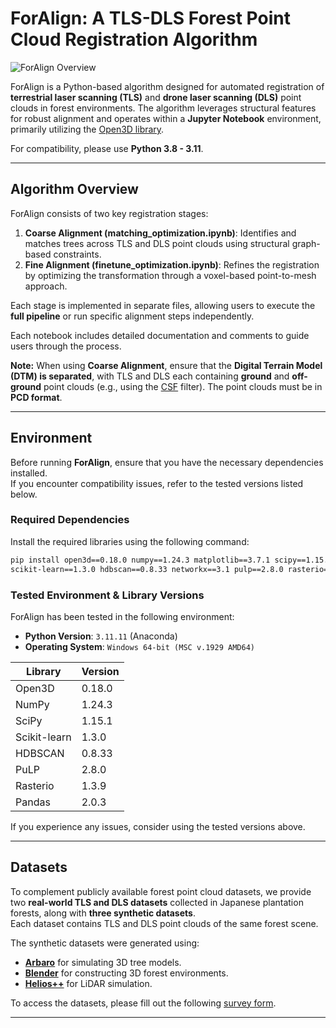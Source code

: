 # **ForAlign: A TLS-DLS Forest Point Cloud Registration Algorithm**
![ForAlign Overview](image/foralign.png)

ForAlign is a Python-based algorithm designed for automated registration of **terrestrial laser scanning (TLS)** and **drone laser scanning (DLS)** point clouds in forest environments. The algorithm leverages structural features for robust alignment and operates within a **Jupyter Notebook** environment, primarily utilizing the [Open3D library](https://github.com/isl-org/Open3D).  

For compatibility, please use **Python 3.8 - 3.11**.

---

## **Algorithm Overview**
ForAlign consists of two key registration stages:  

1. **Coarse Alignment (matching_optimization.ipynb)**: Identifies and matches trees across TLS and DLS point clouds using structural graph-based constraints.  
2. **Fine Alignment (finetune_optimization.ipynb)**: Refines the registration by optimizing the transformation through a voxel-based point-to-mesh approach.  

Each stage is implemented in separate files, allowing users to execute the **full pipeline** or run specific alignment steps independently.

Each notebook includes detailed documentation and comments to guide users through the process.

**Note:** When using **Coarse Alignment**, ensure that the **Digital Terrain Model (DTM) is separated**, with TLS and DLS each containing **ground** and **off-ground** point clouds (e.g., using the [CSF](https://github.com/jianboqi/CSF) filter). The point clouds must be in **PCD format**.

---

## **Environment**
Before running **ForAlign**, ensure that you have the necessary dependencies installed.  
If you encounter compatibility issues, refer to the tested versions listed below.

### **Required Dependencies**  
Install the required libraries using the following command:
```bash
pip install open3d==0.18.0 numpy==1.24.3 matplotlib==3.7.1 scipy==1.15.1 \
scikit-learn==1.3.0 hdbscan==0.8.33 networkx==3.1 pulp==2.8.0 rasterio==1.3.9 pandas==2.0.3
```

### **Tested Environment & Library Versions**  
ForAlign has been tested in the following environment:

- **Python Version**: `3.11.11` (Anaconda)
- **Operating System**: `Windows 64-bit (MSC v.1929 AMD64)`

| Library        | Version |
|---------------|---------|
| Open3D       | 0.18.0  |
| NumPy        | 1.24.3  |
| SciPy        | 1.15.1  |
| Scikit-learn | 1.3.0   |
| HDBSCAN      | 0.8.33  |
| PuLP         | 2.8.0   |
| Rasterio     | 1.3.9   |
| Pandas       | 2.0.3   |

If you experience any issues, consider using the tested versions above.

---

## **Datasets**
To complement publicly available forest point cloud datasets, we provide two **real-world TLS and DLS datasets** collected in Japanese plantation forests, along with **three synthetic datasets**.  
Each dataset contains TLS and DLS point clouds of the same forest scene.  

The synthetic datasets were generated using:
- **[Arbaro](https://github.com/wdiestel/arbaro)** for simulating 3D tree models.
- **[Blender](https://www.blender.org/)** for constructing 3D forest environments.
- **[Helios++](https://github.com/3dgeo-heidelberg/helios)** for LiDAR simulation.

To access the datasets, please fill out the following [survey form](https://docs.google.com/forms/d/e/1FAIpQLSeCLMzWzCvZ4l-i3MPGoaAbRbye_4djHRF8Xr-QXa2coF7WCQ/viewform?usp=dialog).

---

